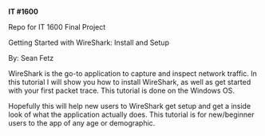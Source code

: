 __IT #1600__

Repo for IT 1600 Final Project

Getting Started with WireShark: Install and Setup

By: Sean Fetz

WireShark is the go-to application to capture and inspect network traffic. In this tutorial I will show you how to install WireShark, as well as get started with your first packet trace. This tutorial is done on the Windows OS.

Hopefully this will help new users to WireShark get setup and get a inside look of what the application actually does. This tutorial is for new/beginner users to the app of any age or demographic.
